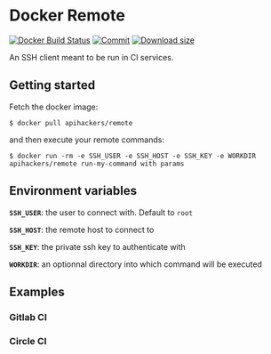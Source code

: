 # Docker Remote

[![Docker Build Status](https://img.shields.io/docker/build/apihackers/remote.svg)](https://hub.docker.com/r/apihackers/remote/builds/) [![Commit](https://images.microbadger.com/badges/commit/apihackers/remote.svg)](https://microbadger.com/images/apihackers/remote) [![Download size](https://images.microbadger.com/badges/image/apihackers/remote.svg)](https://microbadger.com/images/apihackers/remote)

An SSH client meant to be run in CI services.

## Getting started

Fetch the docker image:

```shell
$ docker pull apihackers/remote
```

and then execute your remote commands:

```shell
$ docker run -rm -e SSH_USER -e SSH_HOST -e SSH_KEY -e WORKDIR apihackers/remote run-my-command with params
```

## Environment variables

**`SSH_USER`**: the user to connect with. Default to `root`

**`SSH_HOST`**: the remote host to connect to

**`SSH_KEY`**: the private ssh key to authenticate with

**`WORKDIR`**: an optionnal directory into which command will be executed 

## Examples

### Gitlab CI

### Circle CI

